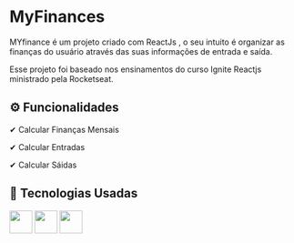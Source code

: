 # MyFinances

<p>MYfinance é um projeto criado com ReactJs , o seu intuito é organizar as finanças do usuário  através  das suas informações de entrada e saída.</p>
<p>Esse projeto foi baseado nos ensinamentos do curso  Ignite Reactjs ministrado pela Rocketseat.</p>

## ⚙ Funcionalidades
<p>✔ Calcular Finanças Mensais</p>
<p>✔ Calcular Entradas</p>
<p>✔ Calcular Sáidas</p>

## 🚀 Tecnologias Usadas
<div>
    <img style="height: 40px; width: 40px;" src="https://user-images.githubusercontent.com/71359547/143244487-e02bf195-c52b-45b6-b728-26230ae21337.png">
    <img style="height: 40px; width: 40px;" src="https://user-images.githubusercontent.com/71359547/149498332-633c8967-ea84-49de-953f-9f1176b1a283.png">
    <img style="height: 40px; width: 40px;" src="https://user-images.githubusercontent.com/71359547/151541688-47c2d4b2-298b-4233-9294-208dcf30245a.png">
  </div>
